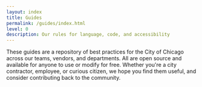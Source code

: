 ```yaml
---
layout: index
title: Guides
permalink: /guides/index.html
level: 0
description: Our rules for language, code, and accessibility
---
```

These guides are a repository of best practices for the City of Chicago across our teams, vendors, and departments. All are open source and available for anyone to use or modify for free. Whether you're a city contractor, employee, or curious citizen, we hope you find them useful, and consider contributing back to the community. 